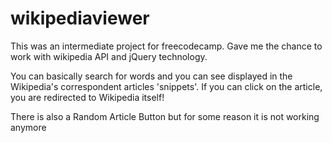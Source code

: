 # wikipediaviewer
This was an intermediate project for freecodecamp. Gave me the chance to work with wikipedia API and jQuery technology.

You can basically search for words and you can see displayed in the Wikipedia's correspondent articles 'snippets'. 
If you can click on the article, you are redirected to Wikipedia itself!

There is also a Random Article Button but for some reason it is not working anymore 
